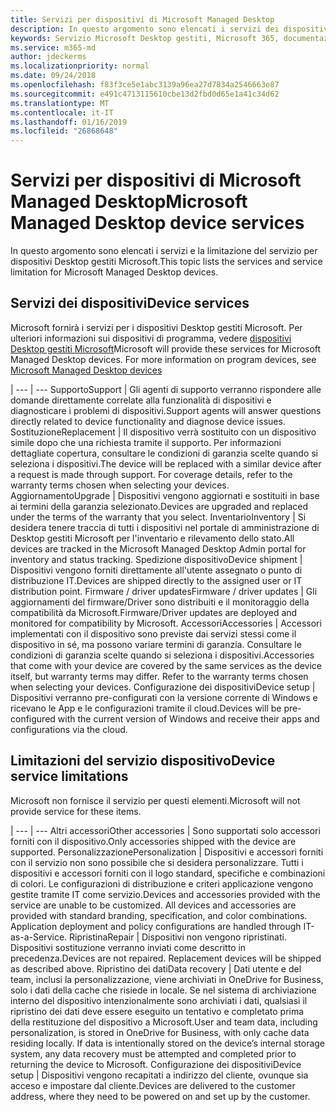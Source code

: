 ```yaml
---
title: Servizi per dispositivi di Microsoft Managed Desktop
description: In questo argomento sono elencati i servizi dei dispositivi e la limitazione per Desktop gestiti Microsoft.
keywords: Servizio Microsoft Desktop gestiti, Microsoft 365, documentazione
ms.service: m365-md
author: jdeckerms
ms.localizationpriority: normal
ms.date: 09/24/2018
ms.openlocfilehash: f83f3ce5e1abc3139a96ea27d7834a2546663e87
ms.sourcegitcommit: e491c4713115610cbe13d2fbd0d65e1a41c34d62
ms.translationtype: MT
ms.contentlocale: it-IT
ms.lasthandoff: 01/16/2019
ms.locfileid: "26868648"
---
```

# <a name="microsoft-managed-desktop-device-services"></a><span data-ttu-id="a4704-104">Servizi per dispositivi di Microsoft Managed Desktop</span><span class="sxs-lookup"><span data-stu-id="a4704-104">Microsoft Managed Desktop device services</span></span>

<span data-ttu-id="a4704-105">In questo argomento sono elencati i servizi e la limitazione del servizio per dispositivi Desktop gestiti Microsoft.</span><span class="sxs-lookup"><span data-stu-id="a4704-105">This topic lists the services and service limitation for Microsoft Managed Desktop devices.</span></span>

## <a name="device-services"></a><span data-ttu-id="a4704-106">Servizi dei dispositivi</span><span class="sxs-lookup"><span data-stu-id="a4704-106">Device services</span></span>

<span data-ttu-id="a4704-p101">Microsoft fornirà i servizi per i dispositivi Desktop gestiti Microsoft. Per ulteriori informazioni sui dispositivi di programma, vedere [dispositivi Desktop gestiti Microsoft](device-list.md)</span><span class="sxs-lookup"><span data-stu-id="a4704-p101">Microsoft will provide these services for Microsoft Managed Desktop devices. For more information on program devices, see [Microsoft Managed Desktop devices](device-list.md)</span></span>

 | 
 --- | ---
<span data-ttu-id="a4704-109">Supporto</span><span class="sxs-lookup"><span data-stu-id="a4704-109">Support</span></span> | <span data-ttu-id="a4704-110">Gli agenti di supporto verranno rispondere alle domande direttamente correlate alla funzionalità di dispositivi e diagnosticare i problemi di dispositivi.</span><span class="sxs-lookup"><span data-stu-id="a4704-110">Support agents will answer questions directly related to device functionality and diagnose device issues.</span></span>
<span data-ttu-id="a4704-111">Sostituzione</span><span class="sxs-lookup"><span data-stu-id="a4704-111">Replacement</span></span> | <span data-ttu-id="a4704-p102">Il dispositivo verrà sostituito con un dispositivo simile dopo che una richiesta tramite il supporto. Per informazioni dettagliate copertura, consultare le condizioni di garanzia scelte quando si seleziona i dispositivi.</span><span class="sxs-lookup"><span data-stu-id="a4704-p102">The device will be replaced with a similar device after a request is made through support. For coverage details, refer to the warranty terms chosen when selecting your devices.</span></span>
<span data-ttu-id="a4704-114">Aggiornamento</span><span class="sxs-lookup"><span data-stu-id="a4704-114">Upgrade</span></span> | <span data-ttu-id="a4704-115">Dispositivi vengono aggiornati e sostituiti in base ai termini della garanzia selezionato.</span><span class="sxs-lookup"><span data-stu-id="a4704-115">Devices are upgraded and replaced under the terms of the warranty that you select.</span></span>
<span data-ttu-id="a4704-116">Inventario</span><span class="sxs-lookup"><span data-stu-id="a4704-116">Inventory</span></span> | <span data-ttu-id="a4704-117">Si desidera tenere traccia di tutti i dispositivi nel portale di amministrazione di Desktop gestiti Microsoft per l'inventario e rilevamento dello stato.</span><span class="sxs-lookup"><span data-stu-id="a4704-117">All devices are tracked in the Microsoft Managed Desktop Admin portal for inventory and status tracking.</span></span>
<span data-ttu-id="a4704-118">Spedizione dispositivo</span><span class="sxs-lookup"><span data-stu-id="a4704-118">Device shipment</span></span> |   <span data-ttu-id="a4704-119">Dispositivi vengono forniti direttamente all'utente assegnato o punto di distribuzione IT.</span><span class="sxs-lookup"><span data-stu-id="a4704-119">Devices are shipped directly to the assigned user or IT distribution point.</span></span>
<span data-ttu-id="a4704-120">Firmware / driver updates</span><span class="sxs-lookup"><span data-stu-id="a4704-120">Firmware / driver updates</span></span> | <span data-ttu-id="a4704-121">Gli aggiornamenti del firmware/Driver sono distribuiti e il monitoraggio della compatibilità da Microsoft.</span><span class="sxs-lookup"><span data-stu-id="a4704-121">Firmware/Driver updates are deployed and monitored for compatibility by Microsoft.</span></span> 
<span data-ttu-id="a4704-122">Accessori</span><span class="sxs-lookup"><span data-stu-id="a4704-122">Accessories</span></span> | <span data-ttu-id="a4704-p103">Accessori implementati con il dispositivo sono previste dai servizi stessi come il dispositivo in sé, ma possono variare termini di garanzia. Consultare le condizioni di garanzia scelte quando si seleziona i dispositivi.</span><span class="sxs-lookup"><span data-stu-id="a4704-p103">Accessories that come with your device are covered by the same services as the device itself, but warranty terms may differ. Refer to the warranty terms chosen when selecting your devices.</span></span> 
<span data-ttu-id="a4704-125">Configurazione dei dispositivi</span><span class="sxs-lookup"><span data-stu-id="a4704-125">Device setup</span></span>    | <span data-ttu-id="a4704-126">Dispositivi verranno pre-configurati con la versione corrente di Windows e ricevano le App e le configurazioni tramite il cloud.</span><span class="sxs-lookup"><span data-stu-id="a4704-126">Devices will be pre-configured with the current version of Windows and receive their apps and configurations via the cloud.</span></span> 

## <a name="device-service-limitations"></a><span data-ttu-id="a4704-127">Limitazioni del servizio dispositivo</span><span class="sxs-lookup"><span data-stu-id="a4704-127">Device service limitations</span></span>

<span data-ttu-id="a4704-128">Microsoft non fornisce il servizio per questi elementi.</span><span class="sxs-lookup"><span data-stu-id="a4704-128">Microsoft will not provide service for these items.</span></span>

 | 
 --- | ---
<span data-ttu-id="a4704-129">Altri accessori</span><span class="sxs-lookup"><span data-stu-id="a4704-129">Other accessories</span></span> | <span data-ttu-id="a4704-130">Sono supportati solo accessori forniti con il dispositivo.</span><span class="sxs-lookup"><span data-stu-id="a4704-130">Only accessories shipped with the device are supported.</span></span>
<span data-ttu-id="a4704-131">Personalizzazione</span><span class="sxs-lookup"><span data-stu-id="a4704-131">Personalization</span></span> | <span data-ttu-id="a4704-p104">Dispositivi e accessori forniti con il servizio non sono possibile che si desidera personalizzare. Tutti i dispositivi e accessori forniti con il logo standard, specifiche e combinazioni di colori. Le configurazioni di distribuzione e criteri applicazione vengono gestite tramite IT come servizio.</span><span class="sxs-lookup"><span data-stu-id="a4704-p104">Devices and accessories provided with the service are unable to be customized. All devices and accessories are provided with standard branding, specification, and color combinations. Application deployment and policy configurations are handled through IT-as-a-Service.</span></span>
<span data-ttu-id="a4704-135">Ripristina</span><span class="sxs-lookup"><span data-stu-id="a4704-135">Repair</span></span> | <span data-ttu-id="a4704-p105">Dispositivi non vengono ripristinati. Dispositivi sostituzione verranno inviati come descritto in precedenza.</span><span class="sxs-lookup"><span data-stu-id="a4704-p105">Devices are not repaired. Replacement devices will be shipped as described above.</span></span>
<span data-ttu-id="a4704-138">Ripristino dei dati</span><span class="sxs-lookup"><span data-stu-id="a4704-138">Data recovery</span></span> | <span data-ttu-id="a4704-p106">Dati utente e del team, inclusi la personalizzazione, viene archiviati in OneDrive for Business, solo i dati della cache che risiede in locale. Se nel sistema di archiviazione interno del dispositivo intenzionalmente sono archiviati i dati, qualsiasi il ripristino dei dati deve essere eseguito un tentativo e completato prima della restituzione del dispositivo a Microsoft.</span><span class="sxs-lookup"><span data-stu-id="a4704-p106">User and team data, including personalization, is stored in OneDrive for Business, with only cache data residing locally. If data is intentionally stored on the device’s internal storage system, any data recovery must be attempted and completed prior to returning the device to Microsoft.</span></span>
<span data-ttu-id="a4704-141">Configurazione dei dispositivi</span><span class="sxs-lookup"><span data-stu-id="a4704-141">Device setup</span></span> | <span data-ttu-id="a4704-142">Dispositivi vengono recapitati a indirizzo del cliente, ovunque sia acceso e impostare dal cliente.</span><span class="sxs-lookup"><span data-stu-id="a4704-142">Devices are delivered to the customer address, where they need to be powered on and set up by the customer.</span></span>
